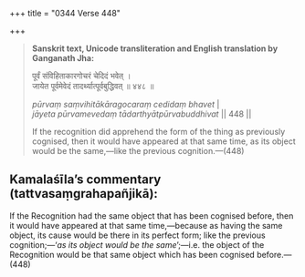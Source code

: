 +++
title = "0344 Verse 448"

+++
> **Sanskrit text, Unicode transliteration and English translation by Ganganath Jha:** 
>
> पूर्वं संविहिताकारगोचरं चेदिदं भवेत् ।  
> जायेत पूर्वमेवेदं तादर्थ्यात्पूर्वबुद्धिवत् ॥ ४४८ ॥ 
>
> *pūrvaṃ saṃvihitākāragocaraṃ cedidaṃ bhavet* \|  
> *jāyeta pūrvamevedaṃ tādarthyātpūrvabuddhivat* \|\| 448 \|\| 
>
> If the recognition did apprehend the form of the thing as previously cognised, then it would have appeared at that same time, as its object would be the same,—like the previous cognition.—(448)



## Kamalaśīla’s commentary (tattvasaṃgrahapañjikā):

If the Recognition had the same object that has been cognised before, then it would have appeared at that same time,—because as having the same object, its cause would be there in its perfect form; like the previous cognition;—‘*as its object would be the same*’;—i.e. the object of the Recognition would be that same object which has been cognised before.—(448)


